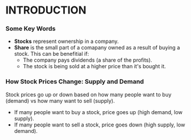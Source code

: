 # INTRODUCTION
### Some Key Words
* **Stocks** represent ownership in a company.
* **Share** is the small part of a comapany owned as a result of buying a stock. This can be benefitial if:
    * The company pays dividends (a share of the profits).
    * The stock is being sold at a higher price than it's bought it.
### How Stock Prices Change: Supply and Demand
Stock prices go up or down based on how many people want to buy (demand) vs how many want to sell (supply).
* If many people want to buy a stock, price goes up (high demand, low supply).
* If many people want to sell a stock, price goes down (high supply, low demand).